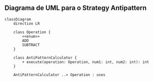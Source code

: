## Diagrama de UML para o Strategy Antipattern

```mermaid
classDiagram
    direction LR

    class Operation {
        <<enum>>
        ADD
        SUBTRACT
    }

    class AntiPatternCalculator {
        + execute(operation: Operation, num1: int, num2: int): int
    }
    
    AntiPatternCalculator ..> Operation : uses
```
